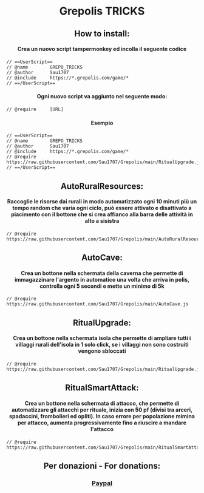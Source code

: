 # <div align="center"> Grepolis TRICKS </div>
## <div align="center"> How to install: </div>
#### <div align="center"> Crea un nuovo script tampermonkey ed incolla il seguente codice </div>
```
// ==UserScript==
// @name        GREPO_TRICKS
// @author      Sau1707
// @include     https://*.grepolis.com/game/*
// ==/UserScript==
```
#### <div align="center"> Ogni nuovo script va aggiunto nel seguente modo: </div>
```
// @require     [URL]
```
#### <div align="center"> Esempio </div>
```
// ==UserScript==
// @name        GREPO_TRICKS 
// @author      Sau1707 
// @include     https://*.grepolis.com/game/* 
// @require     https://raw.githubusercontent.com/Sau1707/Grepolis/main/RitualUpgrade.js 
// ==/UserScript==
```

## <div align="center"> AutoRuralResources: </div>
#### <div align="center"> Raccoglie le risorse dai rurali in modo automatizzato ogni 10 minuti più un tempo random che varia ogni ciclo, può essere attivato e disattivato a piacimento con il bottone che si crea affianco alla barra delle attività in alto a sisistra </div>
```
// @require     https://raw.githubusercontent.com/Sau1707/Grepolis/main/AutoRuralResources.js
```

## <div align="center"> AutoCave: </div>
#### <div align="center"> Crea un bottone nella schermata della caverna che permette di immagazzinare l'argento in automatico una volta che arriva in polis, controlla ogni 5 secondi e mette un minimo di 5k </div>
```
// @require     https://raw.githubusercontent.com/Sau1707/Grepolis/main/AutoCave.js
```

## <div align="center"> RitualUpgrade: </div>
#### <div align="center"> Crea un bottone nella schermata isola che permette di ampliare tutti i villaggi rurali dell'isola in 1 solo click, se i villaggi non sono costruiti vengono sbloccati </div>
```
// @require     https://raw.githubusercontent.com/Sau1707/Grepolis/main/RitualUpgrade.js
```


## <div align="center"> RitualSmartAttack: </div>
#### <div align="center"> Crea un bottone nella schermata di attacco, che permette di automatizzare gli attacchi per rituale, inizia con 50 pf (divisi tra arceri, spadaccini, frombolieri ed opliti). In caso errore per popolazione mimina per attacco, aumenta progressivamente fino a riuscire a mandare l'attacco </div>
```
// @require     https://raw.githubusercontent.com/Sau1707/Grepolis/main/RitualSmartAttack.js
```


## <div align="center"> Per donazioni - For donations: </div>
### <div align="center"> [Paypal](https://paypal.me/sau1707) </div>
